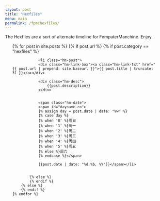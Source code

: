 ```yaml
---
layout: post
title: "Hexfiles"
menu: main
permalink: /fpmchexfiles/ 
---
```


<html>
<head>
<meta charset="utf-8">

</head>

<body>

<p id="hm-intro">The Hexfiles are a sort of alternate timeline for FemputerManchine. Enjoy.</p>

<ul>
	{% for post in site.posts %}
        {% if post.url %}
			{% if post.category == "hexfiles" %}

		        <li class="hm-post">
				<div class="hm-link-box"><a class="hm-link-txt" href="{{ post.url | prepend: site.baseurl }}">{{ post.title | truncate: 31 }}</a></div>

				<div class="hm-desc">
					{{post.description}}
				</div>

		
				<span class="hm-date">
				<span id="dayname-cn">
				{% assign day = post.date | date: "%w" %}
				{% case day %}
				{% when '0' %}周日
				{% when '1' %}周一
				{% when '2' %}周二
				{% when '3' %}周三
				{% when '4' %}周四
				{% when '5' %}周五
				{% else %}周六
				{% endcase %}</span>

				{{post.date | date: "%d %b, %Y"}}</span></li>


			{% else %}	
			{% endif %}
		{% else %}
        {% endif %}
    {% endfor %}
</ul>






</body>
</html>





